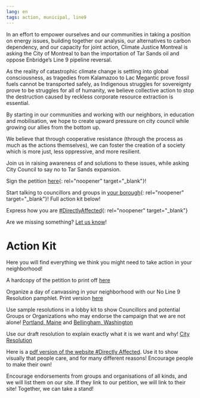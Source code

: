 ```yaml
---
lang: en
tags: action, municipal, line9
---
```

In an effort to empower ourselves and our communities in taking a position on energy issues, building together our analysis, our alternatives to carbon dependency, and our capacity for joint action, Climate Justice Montreal is asking the City of Montreal to ban the importation of Tar Sands oil and oppose Enbridge’s Line 9 pipeline reversal.

As the reality of catastrophic climate change is settling into global consciousness, as tragedies from Kalamazoo to Lac Megantic prove fossil fuels cannot be transported safely, as Indigenous struggles for sovereignty prove to be struggles for all of humanity, we believe collective action to stop the destruction  caused by reckless corporate resource extraction is essential.

By starting in our communities and working with our neighbors, in education and mobilisation, we hope to create upward pressure on city council while growing our allies from the bottom up.

We believe that through cooperative resistance (through the process as much as the actions themselves), we can foster the creation of a society which is more just, less oppressive, and more resilient.

Join us in raising awareness of and solutions to these issues, while asking City Council to say no to Tar Sands expansion.

Sign the petition [here](https://www.change.org/petitions/montreal-city-council-adopt-a-resolution-against-importation-of-alberta-tar-sands-oil){: rel="noopener" target="_blank"}!

Start talking to councillors and groups in [your borough](https://en.wikipedia.org/wiki/Boroughs_of_Montreal){: rel="noopener" target="_blank"}! Full action kit below!

Express how you are [#DirectlyAffected](https://directementtouche.tumblr.com/){: rel="noopener" target="_blank"}

Are we missing something? [Let us know](/contact)!


# Action Kit

Here you will find everything we think you might need to take action in your neighborhood!

A hardcopy of the petition to print off [here](/assets/PDF/Resources/petition-hardcopy.pdf)

Organize a day of canvassing in your neighborhood with our No Line 9 Resolution pamphlet. Print version [here](/assets/PDF/Resources/Line-9-Info-Sheet-Draft-4-PRINT.pdf)

Use sample resolutions in a lobby kit to show Councillors and potential Groups or Organizations who may endorse the campaign that we are not alone! [Portland, Maine](/assets/PDF/Resources/Portland-Resolution.pdf) and [Bellingham, Washington](/assets/PDF/Resources/Bellingham-resolution.pdf)

Use our draft resolution to explain exactly what it is we want and why! [City Resolution](/assets/PDF/Resources/Tar-Sands-Resolution-for-Montreal-final.pdf)

Here is a [pdf version of the website #Directly Affected](/assets/PDF/Resources/Directementtouche.pdf). Use it to show visually  that people care, and for many different reasons! Encourage people to make their own!

Encourage endorsements from groups and organisations of all kinds, and we will list them on our site. If they link to our petition, we will link to their site! Together, we can take a stand!
